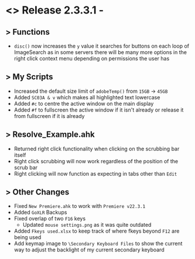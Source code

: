 # <> Release 2.3.3.1 - 

## > Functions
- `disc()` now increases the `y` value it searches for buttons on each loop of ImageSearch as in some servers there will be many more options in the right click context menu depending on permissions the user has

## > My Scripts
- Increased the default size limit of `adobeTemp()` from `15GB` -> `45GB`
- Added `SC03A & v` which makes all highlighted text lowercase
- Added `#c` to centre the active window on the main display
- Added `#f` to fullscreen the active window if it isn't already or release it from fullscreen if it is already

## > Resolve_Example.ahk
- Returned right click functionality when clicking on the scrubbing bar itself
- Right click scrubbing will now work regardless of the position of the scrub bar
- Right clicking will now function as expecting in tabs other than `Edit`

## > Other Changes
- Fixed `New Premiere.ahk` to work with `Premiere v22.3.1`
- Added `GoXLR` Backups
- Fixed overlap of two `F16` keys
    - Updated `mouse settings.png` as it was quite outdated
- Added `Fkeys used.xlsx` to keep track of where fkeys beyond `F12` are being used
- Add keymap image to `\Secondary Keyboard Files` to show the current way to adjust the backlight of my current secondary keyboard